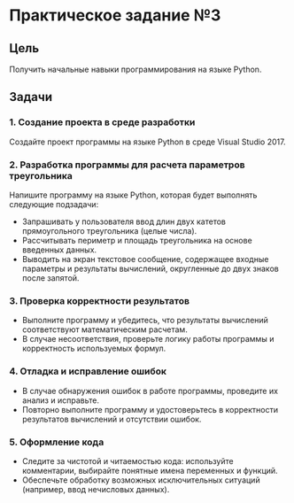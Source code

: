 # Практическое задание №3

## Цель
Получить начальные навыки программирования на языке Python.

## Задачи
### 1. Создание проекта в среде разработки
Создайте проект программы на языке Python в среде Visual Studio 2017.

### 2. Разработка программы для расчета параметров треугольника
Напишите программу на языке Python, которая будет выполнять следующие подзадачи:
- Запрашивать у пользователя ввод длин двух катетов прямоугольного треугольника (целые числа).
- Рассчитывать периметр и площадь треугольника на основе введенных данных.
- Выводить на экран текстовое сообщение, содержащее входные параметры и результаты вычислений, округленные до двух знаков после запятой.

### 3. Проверка корректности результатов
- Выполните программу и убедитесь, что результаты вычислений соответствуют математическим расчетам.
- В случае несоответствия, проверьте логику работы программы и корректность используемых формул.

### 4. Отладка и исправление ошибок
- В случае обнаружения ошибок в работе программы, проведите их анализ и исправьте.
- Повторно выполните программу и удостоверьтесь в корректности результатов вычислений и отсутствии ошибок.

### 5. Оформление кода
- Следите за чистотой и читаемостью кода: используйте комментарии, выбирайте понятные имена переменных и функций.
- Обеспечьте обработку возможных исключительных ситуаций (например, ввод нечисловых данных).
